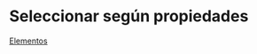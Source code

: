 # Seleccionar según propiedades

[Elementos](../../fichas-de-herramientas/ficha-de-herramientas-editar/editar-elementos.md)

